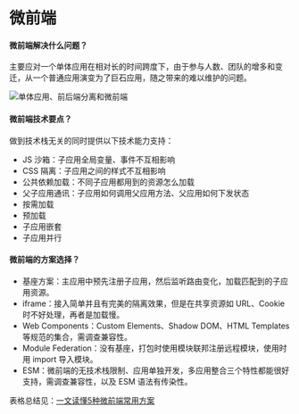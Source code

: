 # 微前端



#### 微前端解决什么问题？

主要应对一个单体应用在相对长的时间跨度下，由于参与人数、团队的增多和变迁，从一个普通应用演变为了巨石应用，随之带来的难以维护的问题。

![单体应用、前后端分离和微前端](https://mgear-image.oss-cn-shanghai.aliyuncs.com/image/other/20221023230253.png)

#### 微前端技术要点？

做到技术栈无关的同时提供以下技术能力支持：

* JS 沙箱：子应用全局变量、事件不互相影响
* CSS 隔离：子应用之间的样式不互相影响
* 公共依赖加载：不同子应用都用到的资源怎么加载
* 父子应用通讯：子应用如何调用父应用方法、父应用如何下发状态
* 按需加载
* 预加载
* 子应用嵌套
* 子应用并行

#### 微前端的方案选择？

* 基座方案：主应用中预先注册子应用，然后监听路由变化，加载匹配到的子应用资源。
* iframe：接入简单并且有完美的隔离效果，但是在共享资源如 URL、Cookie 时不好处理，再者是加载慢。
* Web Components：Custom Elements、Shadow DOM、HTML Templates 等规范的集合，需调查兼容性。
* Module Federation：没有基座，打包时使用模块联邦注册远程模块，使用时用 import 导入模块。
* ESM：微前端的无技术栈限制、应用单独开发，多应用整合三个特性都能很好支持，需调查兼容性，以及 ESM 语法有传染性。

表格总结见：[一文读懂5种微前端常用方案](https://zhuanlan.zhihu.com/p/556422347)
